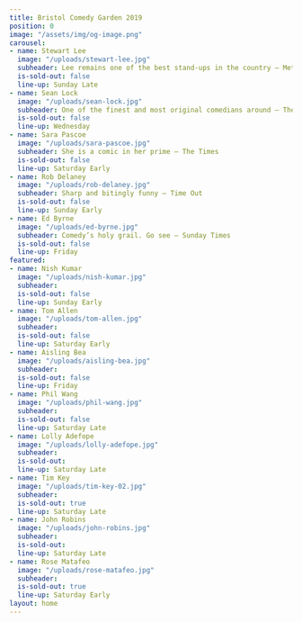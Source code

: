 ```yaml
---
title: Bristol Comedy Garden 2019
position: 0
image: "/assets/img/og-image.png"
carousel:
- name: Stewart Lee
  image: "/uploads/stewart-lee.jpg"
  subheader: Lee remains one of the best stand-ups in the country — Metro
  is-sold-out: false
  line-up: Sunday Late
- name: Sean Lock
  image: "/uploads/sean-lock.jpg"
  subheader: One of the finest and most original comedians around — The Independent
  is-sold-out: false
  line-up: Wednesday
- name: Sara Pascoe
  image: "/uploads/sara-pascoe.jpg"
  subheader: She is a comic in her prime — The Times
  is-sold-out: false
  line-up: Saturday Early
- name: Rob Delaney
  image: "/uploads/rob-delaney.jpg"
  subheader: Sharp and bitingly funny — Time Out
  is-sold-out: false
  line-up: Sunday Early
- name: Ed Byrne
  image: "/uploads/ed-byrne.jpg"
  subheader: Comedy’s holy grail. Go see — Sunday Times
  is-sold-out: false
  line-up: Friday
featured:
- name: Nish Kumar
  image: "/uploads/nish-kumar.jpg"
  subheader: 
  is-sold-out: false
  line-up: Sunday Early
- name: Tom Allen
  image: "/uploads/tom-allen.jpg"
  subheader: 
  is-sold-out: false
  line-up: Saturday Early
- name: Aisling Bea
  image: "/uploads/aisling-bea.jpg"
  subheader: 
  is-sold-out: false
  line-up: Friday
- name: Phil Wang
  image: "/uploads/phil-wang.jpg"
  subheader: 
  is-sold-out: false
  line-up: Saturday Late
- name: Lolly Adefope
  image: "/uploads/lolly-adefope.jpg"
  subheader: 
  is-sold-out: 
  line-up: Saturday Late
- name: Tim Key
  image: "/uploads/tim-key-02.jpg"
  subheader: 
  is-sold-out: true
  line-up: Saturday Late
- name: John Robins
  image: "/uploads/john-robins.jpg"
  subheader: 
  is-sold-out: 
  line-up: Saturday Late
- name: Rose Matafeo
  image: "/uploads/rose-matafeo.jpg"
  subheader: 
  is-sold-out: true
  line-up: Saturday Early
layout: home
---
```


